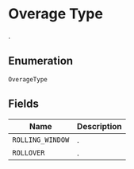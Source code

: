 # Overage Type

.

## Enumeration

`OverageType`

## Fields

| Name | Description |
|  --- | --- |
| `ROLLING_WINDOW` | . |
| `ROLLOVER` | . |
